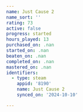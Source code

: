 ```yaml
---
name: Just Cause 2
name_sort: ''
rating: 73
active: false
progress: started
hours_played: 13
purchased_on: .nan
started_on: .nan
beaten_on: .nan
completed_on: .nan
mastered_on: .nan
identifiers:
  - type: steam
    appid: '8190'
    name: Just Cause 2
    synced_on: '2024-10-10'

---
```

